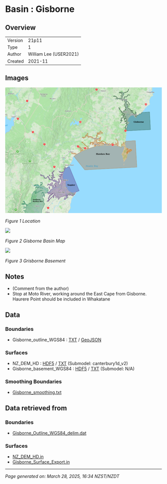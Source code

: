 # Basin : Gisborne

## Overview
|         |                     |
|---------|---------------------|
| Version | 21p11           |
| Type    | 1        |
| Author  | William Lee (USER2021)            |
| Created | 2021-11           |


## Images
![](../images/maps/NI_mideast.png)

*Figure 1 Location*

![](../images/regional/Gisborne_basin_map.png)

*Figure 2 Gisborne Basin Map*

![](../images/basins/grisborne_basement.png)

*Figure 3 Grisborne Basement*


## Notes
- (Comment from the author)
- Stop at Moto River, working around the East Cape from Gisborne. Haurere Point should be included in Whakatane

## Data
### Boundaries
- Gisborne_outline_WGS84 : [TXT](../../velocity_modelling/data/regional/Gisborne/Gisborne_outline_WGS84.txt) / [GeoJSON](../../velocity_modelling/data/regional/Gisborne/Gisborne_outline_WGS84.geojson)

### Surfaces
- NZ_DEM_HD : [HDF5](../../velocity_modelling/data/global/surface/NZ_DEM_HD.h5) / [TXT](../../velocity_modelling/data/global/surface/NZ_DEM_HD.in) (Submodel: canterbury1d_v2)
- Gisborne_basement_WGS84 : [HDF5](../../velocity_modelling/data/regional/Gisborne/Gisborne_basement_WGS84.h5) / [TXT](../../velocity_modelling/data/regional/Gisborne/Gisborne_basement_WGS84.in) (Submodel: N/A)

### Smoothing Boundaries
- [Gisborne_smoothing.txt](../../velocity_modelling/data/regional/Gisborne/Gisborne_smoothing.txt)

## Data retrieved from
### Boundaries
- [Gisborne_Outline_WGS84_delim.dat](https://github.com/ucgmsim/Velocity-Model/tree/main/Data/Basins/Gisborne/v21p11/Gisborne_Outline_WGS84_delim.dat)

### Surfaces
- [NZ_DEM_HD.in](https://github.com/ucgmsim/Velocity-Model/tree/main/Data/DEM/NZ_DEM_HD.in)
- [Gisborne_Surface_Export.in](https://github.com/ucgmsim/Velocity-Model/tree/main/Data/Basins/Gisborne/v21p11/Gisborne_Surface_Export.in)

---
*Page generated on: March 28, 2025, 16:34 NZST/NZDT*
